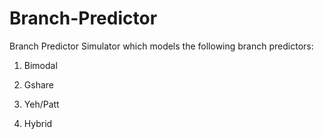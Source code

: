# Branch-Predictor
Branch Predictor Simulator which models the following branch predictors:

1. Bimodal

2. Gshare

3. Yeh/Patt

4. Hybrid
